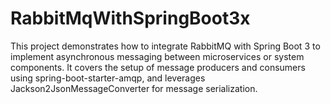 # RabbitMqWithSpringBoot3x
This project demonstrates how to integrate RabbitMQ with Spring Boot 3 to implement asynchronous messaging between microservices or system components. It covers the setup of message producers and consumers using spring-boot-starter-amqp, and leverages Jackson2JsonMessageConverter for message serialization.
